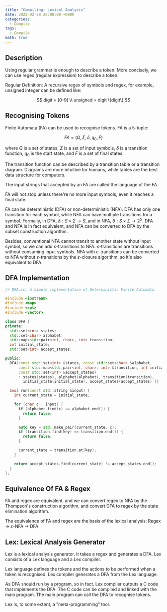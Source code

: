 ```yaml
---
title: "Compiling: Lexical Analysis"
date: 2025-02-28 20:00:00 +0800
categories:
  - Compile
tags:
  - Compile
math: true
---
```


## Description

Using regular grammar is enough to describe a token.
More concisely, we can use regex (regular expression) to describe a token.

Regular Definition: A recursive regex of symbols and regex, for example, unsigned integer can be defined like:

$$
digit = [0-9] \\
unsigned = digit \{digit\}
$$

## Recognising Tokens

Finite Automata (FA) can be used to recognise tokens.
FA is a 5-tuple:

$$
FA = (Q, \Sigma, \delta, q_0, F)
$$

where $Q$ is a set of states, $\Sigma$ is a set of input symbols, $\delta$ is a transition function, $q_0$ is the start state, and $F$ is a set of final states.

The transition function can be described by a transition table or a transition diagram.
Diagrams are more intuitive for humans, while tables are the best data structure for computers.

The input strings that accepted by an FA are called the language of the FA.

FA will not stop unless there're no more input symbols, even it reaches a final state.

FA can be deterministic (DFA) or non-deterministic (NFA).
DFA has only one transition for each symbol, while NFA can have multiple transitions for a symbol.
Formally, in DFA, $\delta: S \times \Sigma \rightarrow S$, and in NFA, $\delta: S \times \Sigma \rightarrow 2^S$.
DFA and NFA is in fact equivalent, and NFA can be converted to DFA by the subset construction algorithm.

Besides, conventional NFA cannot transit to another state without input symbol, so we can add $\varepsilon$-transitions to NFA.
$\varepsilon$-transitions are transitions without consuming input symbols.
NFA with $\varepsilon$-transitions can be converted to NFA without $\varepsilon$-transitions by the $\varepsilon$-closure algorithm, so it's also equivalent to DFA.

## DFA Implementation

```cpp
// DFA.cc: A simple implementation of Deterministic Finite Automata

#include <iostream>
#include <map>
#include <set>
#include <vector>

class DFA {
private:
  std::set<int> states;
  std::set<char> alphabet;
  std::map<std::pair<int, char>, int> transition;
  int initial_state;
  std::set<int> accept_states;

public:
  DFA(const std::set<int> &states, const std::set<char> &alphabet,
      const std::map<std::pair<int, char>, int> &transition, int initial_state,
      const std::set<int> &accept_states)
      : states(states), alphabet(alphabet), transition(transition),
        initial_state(initial_state), accept_states(accept_states) {}

  bool run(const std::string &input) {
    int current_state = initial_state;

    for (char c : input) {
      if (alphabet.find(c) == alphabet.end()) {
        return false;
      }

      auto key = std::make_pair(current_state, c);
      if (transition.find(key) == transition.end()) {
        return false;
      }

      current_state = transition.at(key);
    }

    return accept_states.find(current_state) != accept_states.end();
  }
};
```

## Equivalence Of FA & Regex

FA and regex are equivalent, and we can convert regex to NFA by the Thompson's construction algorithm, and convert DFA to regex by the state elimination algorithm.

The equivalence of FA and regex are the basis of the lexical analysis: Regex $\rightarrow$ $\varepsilon$-NFA $\rightarrow$ DFA.

## Lex: Lexical Analysis Generator

Lex is a lexical analysis generator.
It takes a regex and generates a DFA.
Lex consists of a Lex language and a Lex compiler.

Lex language defines the tokens and the actions to be performed when a token is recognised.
Lex compiler generates a DFA from the Lex language.

As DFA should run by a program, so in fact, Lex compiler outputs a C code that implements the DFA.
The C code can be compiled and linked with the main program.
The main program can call the DFA to recognise tokens.

Lex is, to some extent, a "meta-programming" tool.


